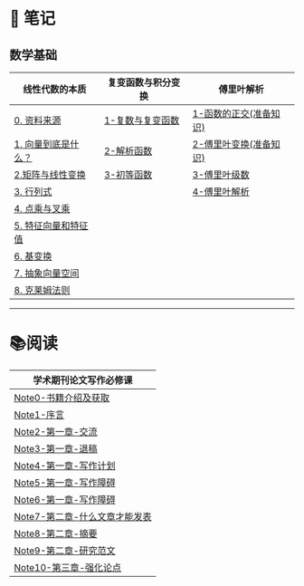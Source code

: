 # 📒 笔记
## 数学基础

| 线性代数的本质                                              | 复变函数与积分变换                                           | 傅里叶解析                                                   |
| ---------------------------------------------------- | --------------------------------------------------- | ------------------------------------------------------- |
| [0. 资料来源](✍️%20我的文档/数学基础/A线性代数/0.%20资料来源.md)         | [1-复数与复变函数](✍️%20我的文档/数学基础/B复变函数与积分变换/1-复数与复变函数.md) | [1-函数的正交(准备知识)](✍️%20我的文档/数学基础/C傅里叶解析/1-函数的正交(准备知识).md) |
| [1. 向量到底是什么？](✍️%20我的文档/数学基础/A线性代数/1.%20向量到底是什么？.md) | [2-解析函数](✍️%20我的文档/数学基础/B复变函数与积分变换/2-解析函数.md)       | [2-傅里叶变换(准备知识)](✍️%20我的文档/数学基础/C傅里叶解析/2-傅里叶变换(准备知识).md) |
| [2.矩阵与线性变换](✍️%20我的文档/数学基础/A线性代数/2.矩阵与线性变换.md)       | [3-初等函数](✍️%20我的文档/数学基础/B复变函数与积分变换/3-初等函数.md)       | [3-傅里叶级数](✍️%20我的文档/数学基础/C傅里叶解析/3-傅里叶级数.md)             |
| [3. 行列式](✍️%20我的文档/数学基础/A线性代数/3.%20行列式.md)           |                                                     | [4-傅里叶解析](✍️%20我的文档/数学基础/C傅里叶解析/4-傅里叶解析.md)             |
| [4. 点乘与叉乘](✍️%20我的文档/数学基础/A线性代数/4.%20点乘与叉乘.md)       |                                                     |                                                         |
| [5. 特征向量和特征值](✍️%20我的文档/数学基础/A线性代数/5.%20特征向量和特征值.md) |                                                     |                                                         |
| [6. 基变换](✍️%20我的文档/数学基础/A线性代数/6.%20基变换.md)           |                                                     |                                                         |
| [7. 抽象向量空间](✍️%20我的文档/数学基础/A线性代数/7.%20抽象向量空间.md)     |                                                     |                                                         |
| [8. 克莱姆法则](✍️%20我的文档/数学基础/A线性代数/8.%20克莱姆法则.md)<br>   |                                                     |                                                         |

---
# 📚阅读

| 学术期刊论文写作必修课                                                       |
| ----------------------------------------------------------------- |
| [Note0-书籍介绍及获取](✍️%20我的文档/学术期刊论文写作必修课/Note0-书籍介绍及获取.md)           |
| [Note1-序言](✍️%20我的文档/学术期刊论文写作必修课/Note1-序言.md)                     |
| [Note2-第一章-交流](✍️%20我的文档/学术期刊论文写作必修课/Note2-第一章-交流.md)             |
| [Note3-第一章-退稿](✍️%20我的文档/学术期刊论文写作必修课/Note3-第一章-退稿.md)             |
| [Note4-第一章-写作计划](✍️%20我的文档/学术期刊论文写作必修课/Note4-第一章-写作计划.md)         |
| [Note5-第一章-写作障碍](✍️%20我的文档/学术期刊论文写作必修课/Note5-第一章-写作障碍.md)         |
| [Note6-第一章-写作障碍](✍️%20我的文档/学术期刊论文写作必修课/Note6-第一章-写作障碍.md)         |
| [Note7-第二章-什么文章才能发表](✍️%20我的文档/学术期刊论文写作必修课/Note7-第二章-什么文章才能发表.md) |
| [Note8-第二章-摘要](✍️%20我的文档/学术期刊论文写作必修课/Note8-第二章-摘要.md)             |
| [Note9-第二章-研究范文](✍️%20我的文档/学术期刊论文写作必修课/Note9-第二章-研究范文.md)         |
| [Note10-第三章-强化论点](✍️%20我的文档/学术期刊论文写作必修课/Note10-第三章-强化论点.md)       |


